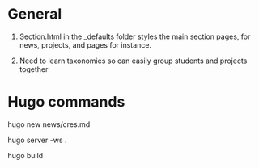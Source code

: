 

# General
1. Section.html in the _defaults folder styles the main section pages, for news, projects, and pages for instance.

2. Need to learn taxonomies so can easily group students and projects together 


# Hugo commands
hugo new news/cres.md

hugo server -ws .    

hugo build